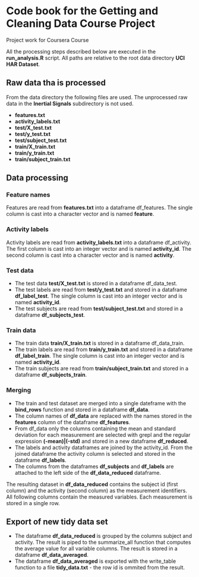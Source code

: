 # Code book for the **Getting and Cleaning Data Course Project**
Project work for Coursera Course 

All the processing steps described below are executed in the **run_analysis.R** script. All paths are relative to the root data directory **UCI HAR Dataset**.

## Raw data tha is processed

From the data directory the following files are used. The unprocessed raw data in the **Inertial Signals** subdirectory is not used.

* **features.txt**
* **activity_labels.txt**
* **test/X_test.txt**
* **test/y_test.txt**
* **test/subject_test.txt**
* **train/X_train.txt**
* **train/y_train.txt**
* **train/subject_train.txt**

## Data processing

### Feature names

Features are read from **features.txt** into a dataframe df_features. The single column is cast into a character vector and is named **feature**.

### Activity labels

Activity labels are read from **activity_labels.txt** into a dataframe df_activity. The first column is cast into an integer vector and is named **activity_id**. The second column is cast into a character vector and is named **activity**.

### Test data

* The test data **test/X_test.txt** is stored in a dataframe df_data_test.
* The test labels are read from **test/y_test.txt** and stored in a dataframe **df_label_test**. The single column is cast into an integer vector and is named **activity_id**.
* The test subjects are read from **test/subject_test.txt** and stored in a dataframe **df_subjects_test**.


### Train data

* The train data **train/X_train.txt** is stored in a dataframe df_data_train.
* The train labels are read from **train/y_train.txt** and stored in a dataframe **df_label_train**. The single column is cast into an integer vector and is named **activity_id**.
* The train subjects are read from **train/subject_train.txt** and stored in a dataframe **df_subjects_train**.

### Merging

* The train and test dataset are merged into a single dateframe with the **bind_rows** function and stored in a dataframe **df_data**.
* The column names of **df_data** are replaced with the names stored in the **features** column of the dataframe **df_features**.
* From df_data only the columns containing the mean and standard deviation for each measurement are selected with grepl and the regular expression **(-mean)|(-std)** and stored in a new dataframe **df_reduced**.
* The labels and activity dataframes are joined by the activity_id. From the joined dataframe the activity column is selected and stored in the dataframe **df_labels**.
* The columns from the dataframes **df_subjects** and **df_labels** are attached to the left side of the **df_data_reduced** dataframe.

The resulting dataset in **df_data_reduced** contains the subject id (first column) and the activity (second column) as the measurement identifiers. All following columns contain the measured variables. Each measurement is stored in a single row.

## Export of new tidy data set

* The dataframe **df_data_reduced** is grouped by the columns subject and activity. The result is piped to the summarize_all function that computes the average value for all variable columns. The result is stored in a dataframe **df_data_averaged**.
* The dataframe **df_data_averaged** is exported with the write_table function to a file **tidy_data.txt** - the row id is ommited from the result.